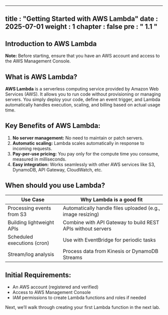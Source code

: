 ---

title : "Getting Started with AWS Lambda"
date : 2025-07-01
weight : 1
chapter : false
pre : " <b> 1.1 </b> "
----------------------

## Introduction to AWS Lambda

**Note:** Before starting, ensure that you have an AWS account and access to the AWS Management Console.

## What is AWS Lambda?

**AWS Lambda** is a serverless computing service provided by Amazon Web Services (AWS). It allows you to run code without provisioning or managing servers. You simply deploy your code, define an event trigger, and Lambda automatically handles execution, scaling, and billing based on actual usage time.

## Key Benefits of AWS Lambda:

1. **No server management:** No need to maintain or patch servers.
2. **Automatic scaling:** Lambda scales automatically in response to incoming requests.
3. **Pay-per-use pricing:** You pay only for the compute time you consume, measured in milliseconds.
4. **Easy integration:** Works seamlessly with other AWS services like S3, DynamoDB, API Gateway, CloudWatch, etc.

## When should you use Lambda?

| Use Case                    | Why Lambda is a good fit                                    |
| --------------------------- | ----------------------------------------------------------- |
| Processing events from S3   | Automatically handle files uploaded (e.g., image resizing)  |
| Building lightweight APIs   | Combine with API Gateway to build REST APIs without servers |
| Scheduled executions (cron) | Use with EventBridge for periodic tasks                     |
| Stream/log analysis         | Process data from Kinesis or DynamoDB Streams               |

## Initial Requirements:

* An AWS account (registered and verified)
* Access to AWS Management Console
* IAM permissions to create Lambda functions and roles if needed

Next, we’ll walk through creating your first Lambda function in the next lab.
